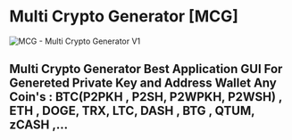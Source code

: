 # Multi Crypto Generator [MCG]

![MCG - Multi Crypto Generator V1](https://raw.githubusercontent.com/Pymmdrza/Multi_Crypto_Generator_-MCG-GUI-/mainx/MultiCryptoGenerator_Software.png 'MCG - Multi Crypto Generator V1')

## Multi Crypto Generator Best Application GUI For Genereted Private Key and Address Wallet Any Coin's : BTC(P2PKH , P2SH, P2WPKH, P2WSH) , ETH , DOGE, TRX, LTC, DASH , BTG , QTUM, zCASH ,... 

